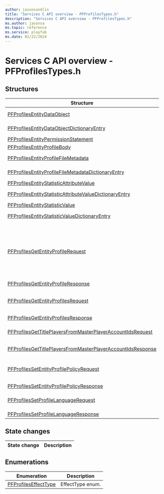 ```yaml
---
author: jasonsandlin
title: "Services C API overview - PFProfilesTypes.h"
description: "Services C API overview - PFProfilesTypes.h"
ms.author: jasonsa
ms.topic: reference
ms.service: playfab
ms.date: 02/22/2024
---
```


# Services C API overview - PFProfilesTypes.h

  
## Structures  

| Structure | Description |  
| --- | --- |  
| [PFProfilesEntityDataObject](structs/pfprofilesentitydataobject.md) | PFProfilesEntityDataObject data model. An entity object and its associated meta data. |  
| [PFProfilesEntityDataObjectDictionaryEntry](structs/pfprofilesentitydataobjectdictionaryentry.md) | Dictionary entry for an associative array with PFProfilesEntityDataObject values. |  
| [PFProfilesEntityPermissionStatement](structs/pfprofilesentitypermissionstatement.md) | PFProfilesEntityPermissionStatement data model. |  
| [PFProfilesEntityProfileBody](structs/pfprofilesentityprofilebody.md) | PFProfilesEntityProfileBody data model. |  
| [PFProfilesEntityProfileFileMetadata](structs/pfprofilesentityprofilefilemetadata.md) | PFProfilesEntityProfileFileMetadata data model. An entity file's meta data. To get a download URL call File/GetFiles API. |  
| [PFProfilesEntityProfileFileMetadataDictionaryEntry](structs/pfprofilesentityprofilefilemetadatadictionaryentry.md) | Dictionary entry for an associative array with PFProfilesEntityProfileFileMetadata values. |  
| [PFProfilesEntityStatisticAttributeValue](structs/pfprofilesentitystatisticattributevalue.md) | PFProfilesEntityStatisticAttributeValue data model. |  
| [PFProfilesEntityStatisticAttributeValueDictionaryEntry](structs/pfprofilesentitystatisticattributevaluedictionaryentry.md) | Dictionary entry for an associative array with PFProfilesEntityStatisticAttributeValue values. |  
| [PFProfilesEntityStatisticValue](structs/pfprofilesentitystatisticvalue.md) | PFProfilesEntityStatisticValue data model. |  
| [PFProfilesEntityStatisticValueDictionaryEntry](structs/pfprofilesentitystatisticvaluedictionaryentry.md) | Dictionary entry for an associative array with PFProfilesEntityStatisticValue values. |  
| [PFProfilesGetEntityProfileRequest](structs/pfprofilesgetentityprofilerequest.md) | PFProfilesGetEntityProfileRequest data model. Given an entity type and entity identifier will retrieve the profile from the entity store. If the profile being retrieved is the caller's, then the read operation is consistent, if not it is an inconsistent read. An inconsistent read means that we do not guarantee all committed writes have occurred before reading the profile, allowing for a stale read. If consistency is important the Version Number on the result can be used to compare which version of the profile any reader has. |  
| [PFProfilesGetEntityProfileResponse](structs/pfprofilesgetentityprofileresponse.md) | PFProfilesGetEntityProfileResponse data model. |  
| [PFProfilesGetEntityProfilesRequest](structs/pfprofilesgetentityprofilesrequest.md) | PFProfilesGetEntityProfilesRequest data model. Given a set of entity types and entity identifiers will retrieve all readable profiles properties for the caller. Profiles that the caller is not allowed to read will silently not be included in the results. |  
| [PFProfilesGetEntityProfilesResponse](structs/pfprofilesgetentityprofilesresponse.md) | PFProfilesGetEntityProfilesResponse data model. |  
| [PFProfilesGetTitlePlayersFromMasterPlayerAccountIdsRequest](structs/pfprofilesgettitleplayersfrommasterplayeraccountidsrequest.md) | PFProfilesGetTitlePlayersFromMasterPlayerAccountIdsRequest data model. Given a master player account id (PlayFab ID), returns all title player accounts associated with it. |  
| [PFProfilesGetTitlePlayersFromMasterPlayerAccountIdsResponse](structs/pfprofilesgettitleplayersfrommasterplayeraccountidsresponse.md) | PFProfilesGetTitlePlayersFromMasterPlayerAccountIdsResponse data model. |  
| [PFProfilesSetEntityProfilePolicyRequest](structs/pfprofilessetentityprofilepolicyrequest.md) | PFProfilesSetEntityProfilePolicyRequest data model. This will set the access policy statements on the given entity profile. This is not additive, any existing statements will be replaced with the statements in this request. |  
| [PFProfilesSetEntityProfilePolicyResponse](structs/pfprofilessetentityprofilepolicyresponse.md) | PFProfilesSetEntityProfilePolicyResponse data model. |  
| [PFProfilesSetProfileLanguageRequest](structs/pfprofilessetprofilelanguagerequest.md) | PFProfilesSetProfileLanguageRequest data model. Given an entity profile, will update its language to the one passed in if the profile's version is equal to the one passed in. |  
| [PFProfilesSetProfileLanguageResponse](structs/pfprofilessetprofilelanguageresponse.md) | PFProfilesSetProfileLanguageResponse data model. |  
  
## State changes  
  
| State change | Description |  
| --- | --- |  
  
## Enumerations  

| Enumeration | Description |  
| --- | --- |  
| [PFProfilesEffectType](enums/pfprofileseffecttype.md) | EffectType enum.|  
